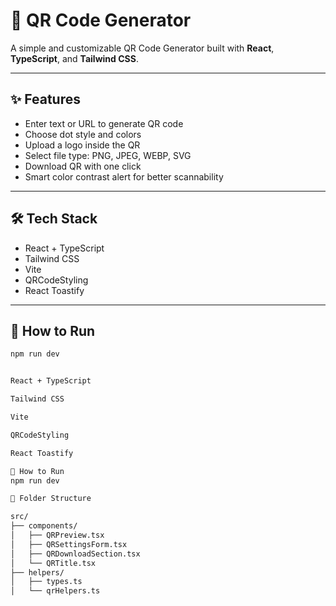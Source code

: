 # 🔳 QR Code Generator

A simple and customizable QR Code Generator built with **React**, **TypeScript**, and **Tailwind CSS**.

---

## ✨ Features

- Enter text or URL to generate QR code  
- Choose dot style and colors  
- Upload a logo inside the QR  
- Select file type: PNG, JPEG, WEBP, SVG  
- Download QR with one click  
- Smart color contrast alert for better scannability  

---

## 🛠 Tech Stack

- React + TypeScript  
- Tailwind CSS  
- Vite  
- QRCodeStyling  
- React Toastify  

---

## 🚀 How to Run

```bash
npm run dev


React + TypeScript

Tailwind CSS

Vite

QRCodeStyling

React Toastify

🚀 How to Run
npm run dev

📁 Folder Structure

src/
├── components/
│   ├── QRPreview.tsx
│   ├── QRSettingsForm.tsx
│   ├── QRDownloadSection.tsx
│   └── QRTitle.tsx
├── helpers/
│   ├── types.ts
│   └── qrHelpers.ts
